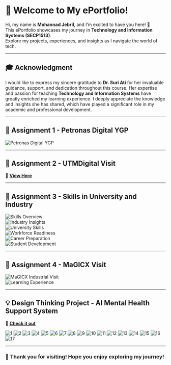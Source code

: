 # 🎉 Welcome to My ePortfolio!  

Hi, my name is **Mohannad Jebril**, and I’m excited to have you here! 🚀  
This ePortfolio showcases my journey in **Technology and Information Systems (SECP1513)**.  
Explore my projects, experiences, and insights as I navigate the world of tech.  

---

## 🎓 **Acknowledgment**  
I would like to express my sincere gratitude to **Dr. Suri Ati** for her invaluable guidance, support, and dedication throughout this course. Her expertise and passion for teaching **Technology and Information Systems** have greatly enriched my learning experience. I deeply appreciate the knowledge and insights she has shared, which have played a significant role in my academic and professional development.  

---

## 📌 Assignment 1 - Petronas Digital YGP  
![Petronas Digital YGP](https://github.com/user-attachments/assets/7513e143-c3df-4d62-9e1c-a2ee22bfa1d0)  

---

## 📌 Assignment 2 - UTMDigital Visit  
🔗 **[View Here](https://drive.google.com/file/d/1__Ach_EyNDbebcNTNWQXsCWFEUiKHKgH/view?usp=sharing)**  

---

## 📌 Assignment 3 - Skills in University and Industry  
![Skills Overview](https://github.com/user-attachments/assets/17c8b7b9-d594-4efd-895c-8c3851a4652c)  
![Industry Insights](https://github.com/user-attachments/assets/8da66dd1-3be4-4892-b2a4-3cde41ddb387)  
![University Skills](https://github.com/user-attachments/assets/b8f72504-0f63-44c2-90db-2731612a9444)  
![Workforce Readiness](https://github.com/user-attachments/assets/084a8af7-8e5f-4d64-81a8-e2490a031878)  
![Career Preparation](https://github.com/user-attachments/assets/45cc8fb3-9eb3-4a6c-9248-1299a88eb2f3)  
![Student Development](https://github.com/user-attachments/assets/2d3c4adb-0e81-44e6-88d8-83e23a63d5f2)  

---

## 📌 Assignment 4 - MaGICX Visit  
![MaGICX Industrial Visit](https://github.com/user-attachments/assets/1def80da-3e87-4176-8b81-81fab05ee40d)  
![Learning Experience](https://github.com/user-attachments/assets/30c85635-57f7-4ced-b52c-6d64394e9715)  

---

## 💡 Design Thinking Project - AI Mental Health Support System  
🔗 **[Check it out](https://drive.google.com/file/d/1Pyw7eUrOICeiLqTzWpSzCUGJFWAb5ISx/view?usp=sharing)**  


![1](https://github.com/user-attachments/assets/6271f4ed-63e4-4787-897c-a3b11bae6370)
![2](https://github.com/user-attachments/assets/30b6d307-db83-4340-9851-6e994a32c14b)
![3](https://github.com/user-attachments/assets/265b690c-73df-4796-8163-a8b10065f8ff)
![4](https://github.com/user-attachments/assets/c39db551-f9f2-4c78-8c92-520860c99749)
![5](https://github.com/user-attachments/assets/7a664adc-3f20-48f1-918d-3b83b573be33)
![6](https://github.com/user-attachments/assets/356e800b-d7d7-4ded-a0e4-9033b6466408)
![7](https://github.com/user-attachments/assets/6d92b702-380c-4bde-a6d6-433704e96c88)
![8](https://github.com/user-attachments/assets/e0c48be5-496a-43af-a5b1-7d45584e80b7)
![9](https://github.com/user-attachments/assets/c0f70243-ac9a-4ffc-b5a9-4575adbf63ae)
![10](https://github.com/user-attachments/assets/034b162d-cc01-4ffa-8eea-83af193317b8)
![11](https://github.com/user-attachments/assets/51776042-9184-4b9d-ae4e-b1feac84563d)
![12](https://github.com/user-attachments/assets/adcce52e-9d36-438c-a035-e7497def84d4)
![13](https://github.com/user-attachments/assets/668563bf-9f42-4948-87fa-039f224ad97d)
![14](https://github.com/user-attachments/assets/4108ff17-759c-478e-9147-f88563f1c985)
![15](https://github.com/user-attachments/assets/baa6b2a5-f7f8-4bf7-8287-76bd96fd3b10)
![16](https://github.com/user-attachments/assets/96dbd374-2d3c-478d-85e0-de43f9fcecce)
![17](https://github.com/user-attachments/assets/a378cc1f-e9b0-4fcc-a186-87d0405bc243)

---
### 🚀 **Thank you for visiting! Hope you enjoy exploring my journey!**  


